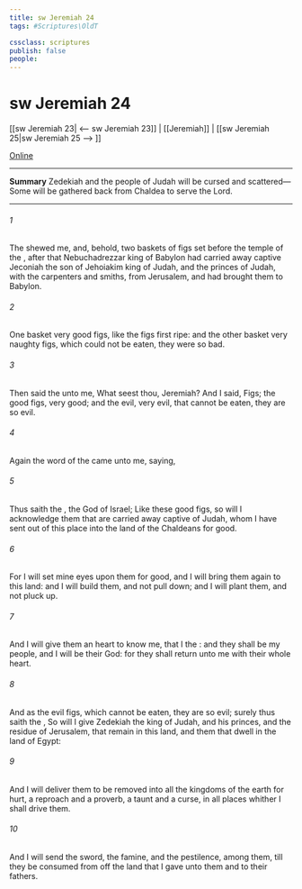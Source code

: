 ```yaml
---
title: sw Jeremiah 24
tags: #Scriptures\OldT

cssclass: scriptures
publish: false
people:
---
```


# sw Jeremiah 24
[[sw Jeremiah 23| <-- sw Jeremiah 23]] | [[Jeremiah]] | [[sw Jeremiah 25|sw Jeremiah 25 --> ]]

[Online](https://churchofjesuschrist.org/study/scriptures/ot/jer/24?lang=eng)

---
__Summary__
Zedekiah and the people of Judah will be cursed and scattered—Some will be gathered back from Chaldea to serve the Lord.

---
###### 1 
The  shewed me, and, behold, two baskets of figs  set before the temple of the , after that Nebuchadrezzar king of Babylon had carried away captive Jeconiah the son of Jehoiakim king of Judah, and the princes of Judah, with the carpenters and smiths, from Jerusalem, and had brought them to Babylon.

###### 2 
One basket  very good figs,  like the figs  first ripe: and the other basket  very naughty figs, which could not be eaten, they were so bad.

###### 3 
Then said the  unto me, What seest thou, Jeremiah? And I said, Figs; the good figs, very good; and the evil, very evil, that cannot be eaten, they are so evil.

###### 4 
Again the word of the  came unto me, saying,

###### 5 
Thus saith the , the God of Israel; Like these good figs, so will I acknowledge them that are carried away captive of Judah, whom I have sent out of this place into the land of the Chaldeans for  good.

###### 6 
For I will set mine eyes upon them for good, and I will bring them again to this land: and I will build them, and not pull  down; and I will plant them, and not pluck  up.

###### 7 
And I will give them an heart to know me, that I  the : and they shall be my people, and I will be their God: for they shall return unto me with their whole heart.

###### 8 
And as the evil figs, which cannot be eaten, they are so evil; surely thus saith the , So will I give Zedekiah the king of Judah, and his princes, and the residue of Jerusalem, that remain in this land, and them that dwell in the land of Egypt:

###### 9 
And I will deliver them to be removed into all the kingdoms of the earth for  hurt,  a reproach and a proverb, a taunt and a curse, in all places whither I shall drive them.

###### 10 
And I will send the sword, the famine, and the pestilence, among them, till they be consumed from off the land that I gave unto them and to their fathers.

